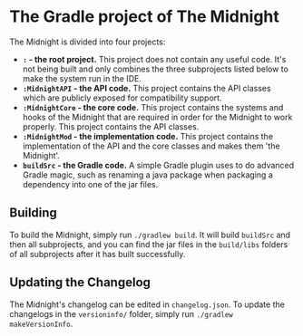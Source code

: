 # The Gradle project of The Midnight

The Midnight is divided into four projects:

- **`:` - the root project.** This project does not contain any useful code. It's not being built and only combines the three subprojects listed below to make the system run in the IDE.
- **`:MidnightAPI` - the API code.** This project contains the API classes which are publicly exposed for compatibility support.
- **`:MidnightCore` - the core code.** This project contains the systems and hooks of the Midnight that are required in order for the Midnight to work properly. This project contains the API classes.
- **`:MidnightMod` - the implementation code.** This project contains the implementation of the API and the core classes and makes them 'the Midnight'.
- **`buildSrc` - the Gradle code.** A simple Gradle plugin uses to do advanced Gradle magic, such as renaming a java package when packaging a dependency into one of the jar files.

## Building

To build the Midnight, simply run `./gradlew build`. It will build `buildSrc` and then all subprojects, and you can find the jar files in the `build/libs` folders of all subprojects after it has built successfully.

## Updating the Changelog

The Midnight's changelog can be edited in `changelog.json`. To update the changelogs in the `versioninfo/` folder, simply run `./gradlew makeVersionInfo`.
